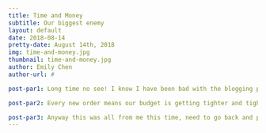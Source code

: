 ```yaml
---
title: Time and Money
subtitle: Our biggest enemy
layout: default
date: 2018-08-14
pretty-date: August 14th, 2018
img: time-and-money.jpg
thumbnail: time-and-money.jpg
author: Emily Chen
author-url: #

post-par1: Long time no see! I know I have been bad with the blogging part recently but hey, better late than never. The last few weeks, it has been quite stressful for our team even when we passed the IPR session. Reason behind this is we are keep placing new orders for extra and necessary components. Some of these orders are in urgent mode, like our order at Bosch Rexroth. It includes the structure bars for the Brain and sliding blocks for attachment to the gondola. Since we haven’t received these bars yet, we are kind of battling against the time because the Brain needs to be build before we can start having fun and building the pneumatic system.

post-par2: Every new order means our budget is getting tighter and tighter which is not a positive thing. But luckily the status right now, it looks we can still afford to buy the spare parts for the electronics which is necessary to have it stocked in the lab. 

post-par3: Anyway this was all from me this time, need to go back and placed the order for the last spares now. Let’s hope the bars will get in our hands very soon !!!
---
```

